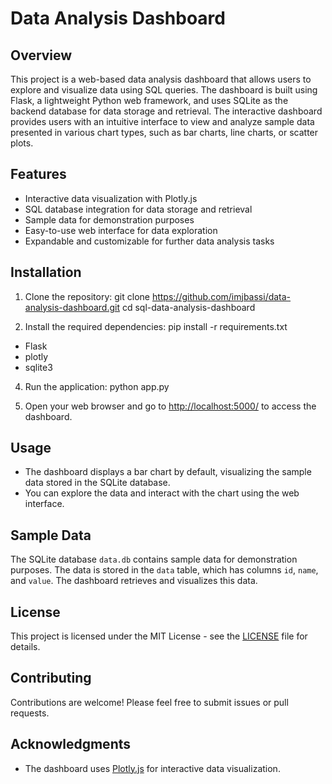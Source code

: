 # Data Analysis Dashboard

## Overview

This project is a web-based data analysis dashboard that allows users to explore and visualize data using SQL queries. The dashboard is built using Flask, a lightweight Python web framework, and uses SQLite as the backend database for data storage and retrieval. The interactive dashboard provides users with an intuitive interface to view and analyze sample data presented in various chart types, such as bar charts, line charts, or scatter plots.

## Features

- Interactive data visualization with Plotly.js
- SQL database integration for data storage and retrieval
- Sample data for demonstration purposes
- Easy-to-use web interface for data exploration
- Expandable and customizable for further data analysis tasks

## Installation

1. Clone the repository:
git clone https://github.com/imjbassi/data-analysis-dashboard.git
cd sql-data-analysis-dashboard

2. Install the required dependencies:
pip install -r requirements.txt
- Flask
- plotly
- sqlite3

4. Run the application:
python app.py

5. Open your web browser and go to [http://localhost:5000/](http://localhost:5000/) to access the dashboard.

## Usage

- The dashboard displays a bar chart by default, visualizing the sample data stored in the SQLite database.
- You can explore the data and interact with the chart using the web interface.


## Sample Data

The SQLite database `data.db` contains sample data for demonstration purposes. The data is stored in the `data` table, which has columns `id`, `name`, and `value`. The dashboard retrieves and visualizes this data.

## License

This project is licensed under the MIT License - see the [LICENSE](LICENSE) file for details.

## Contributing

Contributions are welcome! Please feel free to submit issues or pull requests.

## Acknowledgments

- The dashboard uses [Plotly.js](https://plotly.com/javascript/) for interactive data visualization.


